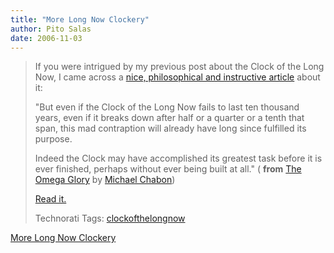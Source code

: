 ```yaml
---
title: "More Long Now Clockery"
author: Pito Salas
date: 2006-11-03
---
```



>
> If you were intrigued by my previous post about the Clock of the Long Now, I
> came across a [nice, philosophical and instructive
> article](<http://www.michaelchabon.com/column/archives/2006/01/the_omega_glory.html>)
> about it:
>
> "But even if the Clock of the Long Now fails to last ten thousand years,
> even if it breaks down after half or a quarter or a tenth that span, this
> mad contraption will already have long since fulfilled its purpose.
>
> Indeed the Clock may have accomplished its greatest task before it is ever
> finished, perhaps without ever being built at all." ( **from** [The Omega
> Glory](<http://www.michaelchabon.com/column/archives/2006/01/the_omega_glory.html>)
> by [Michael Chabon](<http://www.michaelchabon.com/>))
>
> [Read
> it.](<http://www.michaelchabon.com/column/archives/2006/01/the_omega_glory.html>)
>
> Technorati Tags:
> [clockofthelongnow](<http://www.technorati.com/tag/clockofthelongnow>)


[More Long Now Clockery](None)
